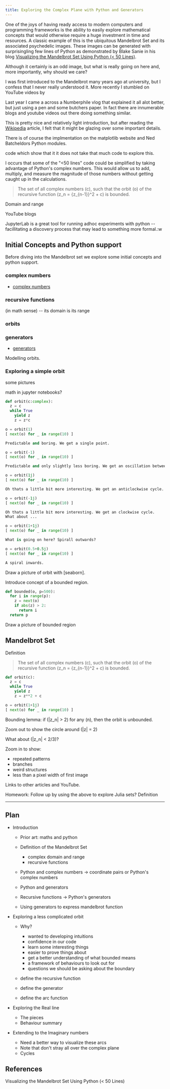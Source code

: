 ```yaml
---
title: Exploring the Complex Plane with Python and Generators
---
```


One of the joys of having ready access to modern computers and programming
frameworks is the ability to easily explore mathematical concepts that would
otherwise require a huge investment in time and resources. A classic example of
this is the ubiquitous Mandelbrot Set and its associated psychedelic images.
These images can be generated with surprisingling few lines of Python as
demonstrated by Blake Sanie in his blog [Visualizing the Mandelbrot Set Using
Python (< 50 Lines)][lt-50-lines].

Although it certainly is an odd image, but what is really going on here and,
more importantly, why should we care?

I was first introduced to the Mandelbrot many years ago at university, but
I confess that I never really understood it. More recently I stumbled on YouTube videos by

Last year I came a across a Numberphile vlog that explained it all alot better,
but just using a pen and some butchers paper.  In fact there are innumerable
blogs and youtube videos out there doing something similar.

This is pretty nice and relatively light introduction, but after reading the
[Wikipedia][] article, I felt that it might be glazing over some important
details.

There is of course the implmentation on the matplotlib website and Ned
Batcheldors Python modules.

code which show that it it does not take that much code to explore this.

I occurs that some of the "<50 lines" code could be simplified by taking
advantage of Python's complex numbers. This would allow us to add, multiply, and
measure the magnitude of those numbers without getting caught up in the
calculations.

> The set of all complex numbers (c), such that the orbit (o) of the
> recursive function (z_n = {z\_{n-1}}^2 + c) is bounded.

Domain and range

YouTube blogs

JupyterLab is a great tool for running adhoc experiments with python --
facillitating a discovery process that may lead to something more formal.:w

## Initial Concepts and Python support

Before diving into the Mandelbrot set we explore some initial concepts and
python support.

### complex numbers

* [complex numbers](https://realpython.com/python-complex-numbers/)

### recursive functions

(in math sense) -- its domain is its range

### orbits

### generators

* [generators](https://realpython.com/introduction-to-python-generators/)

Modelling orbits.

### Exploring a simple orbit

some pictures

math in jupyter notebooks?

```python
def orbit(c:complex):
  z = c
  while True
    yield z
    z = z*c

o = orbit(1)
[ next(o) for _ in range(10) ]

Predictable and boring. We get a single point.

o = orbit(-1)
[ next(o) for _ in range(10) ]

Predictable and only slightly less boring. We get an oscillation between points.

o = orbit(1j)
[ next(o) for _ in range(10) ]

Oh thats a little bit more interesting. We get an anticlockwise cycle.

o = orbit(-1j)
[ next(o) for _ in range(10) ]

Oh thats a little bit more interesting. We get an clockwise cycle.
What about ...

o = orbit(1+1j)
[ next(o) for _ in range(10) ]

What is going on here? Spirall outwards?

o = orbit(0.5+0.5j)
[ next(o) for _ in range(10) ]

A spiral inwards.
```

Draw a picture of orbit with \[seaborn].

Introduce concept of a bounded region.

```python
def bounded(o, p=500):
  for i in range(p):
    z = next(o)
    if abs(z) > 2:
      return i
  return p
```

Draw a picture of bounded region

## Mandelbrot Set

Definition

> The set of all complex numbers (c), such that the orbit (o) of the
> recursive function (z_n = {z\_{n-1}}^2 + c) is bounded.

```python
def orbit(c):
  z = c
  while True
    yield z
    z = z**2 + c

o = orbit(1+1j)
[ next(o) for _ in range(10) ]
```

Bounding lemma: if (|z_n| > 2) for any (n), then the orbit is unbounded.

Zoom out to show the circle around (|z| = 2)

What about (|z_n| < 2/3)?

Zoom in to show:

* repeated patterns
* branches
* weird structures
* less than a pixel width of first image

Links to other articles and YouTube.

Homework: Follow up by using the above to explore Julia sets?
Definition

--------------------------------------------------------------------------------

## Plan

* Introduction
  * Prior art: maths and python

  * Definition of the Mandelbrot Set
    * complex domain and range
    * recursive functions

  * Python and complex numbers -> coordinate pairs or Python's complex numbers

  * Python and generators

  * Recursive functions -> Python's generators

  * Using generators to express mandelbrot function

* Exploring a less complicated orbit
  * Why?
    * wanted to developing intuitions
    * confidence in our code
    * learn some interesting things
    * easier to prove things about
    * get a better understanding of what bounded means
    * a framework of behaviours to look out for
    * questions we should be asking about the boundary

  * define the recursive function

  * define the generator

  * define the arc function

* Exploring the Real line
  * The pieces
  * Behaviour summary

* Extending to the Imaginary numbers
  * Need a better way to visualize these arcs
  * Note that don't stray all over the complex plane
  * Cycles

## References

Visualizing the Mandelbrot Set Using Python (< 50 Lines)

[lt-50-lines]: https://medium.com/swlh/visualizing-the-mandelbrot-set-using-python-50-lines-f6aa5a05cf0f

[wikipedia]: https://en.wikipedia.org/wiki/Mandelbrot_set
